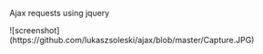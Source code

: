 <p>Ajax requests using jquery</p>
![screenshot](https://github.com/lukaszsoleski/ajax/blob/master/Capture.JPG)